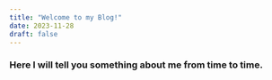 ```yaml
---
title: "Welcome to my Blog!"
date: 2023-11-28
draft: false
---
```


### Here I will tell you something about me from time to time.

